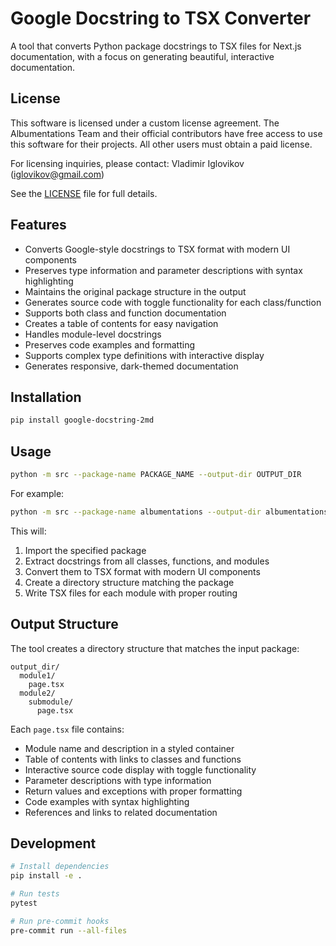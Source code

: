 # Google Docstring to TSX Converter

A tool that converts Python package docstrings to TSX files for Next.js documentation, with a focus on generating beautiful, interactive documentation.

## License

This software is licensed under a custom license agreement. The Albumentations Team and their official contributors have free access to use this software for their projects. All other users must obtain a paid license.

For licensing inquiries, please contact:
Vladimir Iglovikov (iglovikov@gmail.com)

See the [LICENSE](LICENSE) file for full details.

## Features

- Converts Google-style docstrings to TSX format with modern UI components
- Preserves type information and parameter descriptions with syntax highlighting
- Maintains the original package structure in the output
- Generates source code with toggle functionality for each class/function
- Supports both class and function documentation
- Creates a table of contents for easy navigation
- Handles module-level docstrings
- Preserves code examples and formatting
- Supports complex type definitions with interactive display
- Generates responsive, dark-themed documentation

## Installation

```bash
pip install google-docstring-2md
```

## Usage

```bash
python -m src --package-name PACKAGE_NAME --output-dir OUTPUT_DIR
```

For example:
```bash
python -m src --package-name albumentations --output-dir albumentations-docs/src/app/docs
```

This will:
1. Import the specified package
2. Extract docstrings from all classes, functions, and modules
3. Convert them to TSX format with modern UI components
4. Create a directory structure matching the package
5. Write TSX files for each module with proper routing

## Output Structure

The tool creates a directory structure that matches the input package:

```
output_dir/
  module1/
    page.tsx
  module2/
    submodule/
      page.tsx
```

Each `page.tsx` file contains:
- Module name and description in a styled container
- Table of contents with links to classes and functions
- Interactive source code display with toggle functionality
- Parameter descriptions with type information
- Return values and exceptions with proper formatting
- Code examples with syntax highlighting
- References and links to related documentation

## Development

```bash
# Install dependencies
pip install -e .

# Run tests
pytest

# Run pre-commit hooks
pre-commit run --all-files
```
